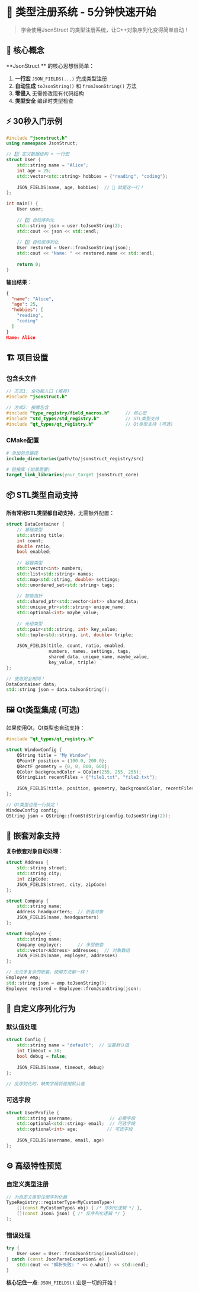 # 🚀 类型注册系统 - 5分钟快速开始

> 学会使用JsonStruct 的类型注册系统，让C++对象序列化变得简单自动！

## 🎯 核心概念

**JsonStruct ** 的核心思想很简单：

1. **一行宏** `JSON_FIELDS(...)` 完成类型注册
2. **自动生成** `toJsonString()` 和 `fromJsonString()` 方法  
3. **零侵入** 无需修改现有代码结构
4. **类型安全** 编译时类型检查

## ⚡ 30秒入门示例

```cpp
#include "jsonstruct.h"
using namespace JsonStruct;

// 1️⃣ 定义数据结构 + 一行宏
struct User {
    std::string name = "Alice";
    int age = 25;
    std::vector<std::string> hobbies = {"reading", "coding"};
    
    JSON_FIELDS(name, age, hobbies)  // 🎯 就是这一行！
};

int main() {
    User user;
    
    // 2️⃣ 自动序列化
    std::string json = user.toJsonString(2);
    std::cout << json << std::endl;
    
    // 3️⃣ 自动反序列化  
    User restored = User::fromJsonString(json);
    std::cout << "Name: " << restored.name << std::endl;
    
    return 0;
}
```

**输出结果**：
```json
{
  "name": "Alice",
  "age": 25,
  "hobbies": [
    "reading", 
    "coding"
  ]
}
Name: Alice
```

## 🏗️ 项目设置

### 包含头文件
```cpp
// 方式1: 全功能入口 (推荐)
#include "jsonstruct.h"

// 方式2: 按需包含
#include "type_registry/field_macros.h"      // 核心宏
#include "std_types/std_registry.h"          // STL类型支持
#include "qt_types/qt_registry.h"            // Qt类型支持 (可选)
```

### CMake配置
```cmake
# 添加包含路径
include_directories(path/to/jsonstruct_registry/src)

# 链接库 (如果需要)
target_link_libraries(your_target jsonstruct_core)
```

## 📦 STL类型自动支持

**所有常用STL类型都自动支持**，无需额外配置：

```cpp
struct DataContainer {
    // 基础类型
    std::string title;
    int count;
    double ratio;
    bool enabled;
    
    // 容器类型  
    std::vector<int> numbers;
    std::list<std::string> names;
    std::map<std::string, double> settings;
    std::unordered_set<std::string> tags;
    
    // 智能指针
    std::shared_ptr<std::vector<int>> shared_data;
    std::unique_ptr<std::string> unique_name;
    std::optional<int> maybe_value;
    
    // 元组类型
    std::pair<std::string, int> key_value;
    std::tuple<std::string, int, double> triple;
    
    JSON_FIELDS(title, count, ratio, enabled, 
                numbers, names, settings, tags,
                shared_data, unique_name, maybe_value,
                key_value, triple)
};

// 使用完全相同！
DataContainer data;
std::string json = data.toJsonString();
```

## 🖼️ Qt类型集成 (可选)

如果使用Qt，Qt类型也自动支持：

```cpp
#include "qt_types/qt_registry.h"

struct WindowConfig {
    QString title = "My Window";
    QPointF position = {100.0, 200.0};
    QRectF geometry = {0, 0, 800, 600};
    QColor backgroundColor = QColor(255, 255, 255);
    QStringList recentFiles = {"file1.txt", "file2.txt"};
    
    JSON_FIELDS(title, position, geometry, backgroundColor, recentFiles)
};

// Qt类型也是一行搞定！
WindowConfig config;
QString json = QString::fromStdString(config.toJsonString(2));
```

## 🔗 嵌套对象支持

**复杂嵌套对象自动处理**：

```cpp
struct Address {
    std::string street;
    std::string city;
    int zipCode;
    JSON_FIELDS(street, city, zipCode)
};

struct Company {
    std::string name;
    Address headquarters;  // 嵌套对象
    JSON_FIELDS(name, headquarters)
};

struct Employee {
    std::string name;
    Company employer;      // 多层嵌套
    std::vector<Address> addresses;  // 对象数组
    JSON_FIELDS(name, employer, addresses)
};

// 无论多复杂的嵌套，使用方法都一样！
Employee emp;
std::string json = emp.toJsonString();
Employee restored = Employee::fromJsonString(json);
```

## 🎨 自定义序列化行为

### 默认值处理
```cpp
struct Config {
    std::string name = "default";  // 设置默认值
    int timeout = 30;
    bool debug = false;
    
    JSON_FIELDS(name, timeout, debug)
};

// 反序列化时，缺失字段将使用默认值
```

### 可选字段
```cpp
struct UserProfile {
    std::string username;              // 必需字段
    std::optional<std::string> email;  // 可选字段
    std::optional<int> age;           // 可选字段
    
    JSON_FIELDS(username, email, age)
};
```


## ⚙️ 高级特性预览

### 自定义类型注册
```cpp
// 为自定义类型注册序列化器
TypeRegistry::registerType<MyCustomType>(
    [](const MyCustomType& obj) { /* 序列化逻辑 */ },
    [](const Json& json) { /* 反序列化逻辑 */ }
);
```

### 错误处理
```cpp
try {
    User user = User::fromJsonString(invalidJson);
} catch (const JsonParseException& e) {
    std::cout << "解析失败: " << e.what() << std::endl;
}
```

**核心记住一点**: `JSON_FIELDS()` 宏是一切的开始！
